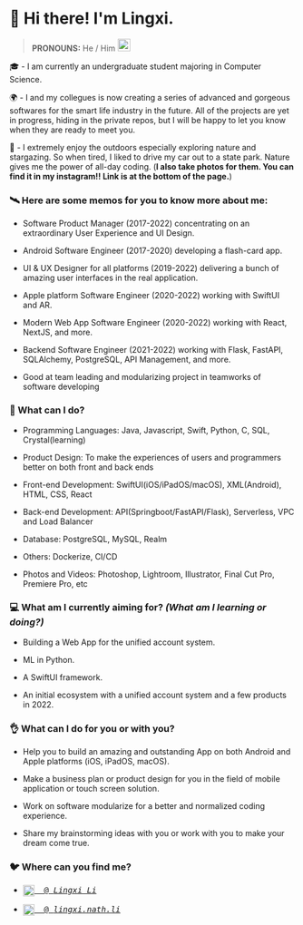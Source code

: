 # 👋 Hi there! I'm Lingxi.

> **PRONOUNS:** He / Him <img src="https://media.giphy.com/media/VgCDAzcKvsR6OM0uWg/giphy.gif" width="22">

🎓 - I am currently an undergraduate student majoring in Computer Science.

🌍 - I and my collegues is now creating a series of advanced and gorgeous softwares for the smart life industry in the future. All of the projects are yet in progress, hiding in the private repos, but I will be happy to let you know when they are ready to meet you.

🌃 - I extremely enjoy the outdoors especially exploring nature and stargazing. So when tired, I liked to drive my car out to a state park. Nature gives me the power of all-day coding. (**I also take photos for them. You can find it in my instagram!! Link is at the bottom of the page.**)

### 🛰️ Here are some memos for you to know more about me:

- Software Product Manager (2017-2022) concentrating on an extraordinary User Experience and UI Design.

- Android Software Engineer (2017-2020) developing a flash-card app.

- UI & UX Designer for all platforms (2019-2022) delivering a bunch of amazing user interfaces in the real application.

- Apple platform Software Engineer (2020-2022) working with SwiftUI and AR.

- Modern Web App Software Engineer (2020-2022) working with React, NextJS, and more.

- Backend Software Engineer (2021-2022) working with Flask, FastAPI, SQLAlchemy, PostgreSQL, API Management, and more.

- Good at team leading and modularizing project in teamworks of software developing

### 🙈 What can I do?

- Programming Languages: Java, Javascript, Swift, Python, C, SQL, Crystal(learning)

- Product Design: To make the experiences of users and programmers better on both front and back ends

- Front-end Development: SwiftUI(iOS/iPadOS/macOS), XML(Android), HTML, CSS, React

- Back-end Development: API(Springboot/FastAPI/Flask), Serverless, VPC and Load Balancer

- Database: PostgreSQL, MySQL, Realm

- Others: Dockerize, CI/CD

- Photos and Videos: Photoshop, Lightroom, Illustrator, Final Cut Pro, Premiere Pro, etc

### 💻 What am I currently aiming for? *(What am I learning or doing?)*

- Building a Web App for the unified account system.

- ML in Python.

- A SwiftUI framework.

- An initial ecosystem with a unified account system and a few products in 2022.

### 👌 What can I do for you or with you?

- Help you to build an amazing and outstanding App on both Android and Apple platforms (iOS, iPadOS, macOS).

- Make a business plan or product design for you in the field of mobile application or touch screen solution.

- Work on software modularize for a better and normalized coding experience.

- Share my brainstorming ideas with you or work with you to make your dream come true.

### 🐦 Where can you find me?

- <pre><a href="https://www.linkedin.com/in/lingxi-li-7a3517188/"><img align="center" alt="Linkedin" width="20px" src="https://cdn.jsdelivr.net/npm/simple-icons@v3/icons/linkedin.svg"/>&nbsp; @ <em>Lingxi Li</em></a></pre>

- <pre><a href="https://www.instagram.com/lingxi.nath.li/"><img align="center" alt="Instagram" width="20px" src="https://cdn.jsdelivr.net/npm/simple-icons@v3/icons/instagram.svg"/>&nbsp; @ <em>lingxi.nath.li</em></a></pre>

